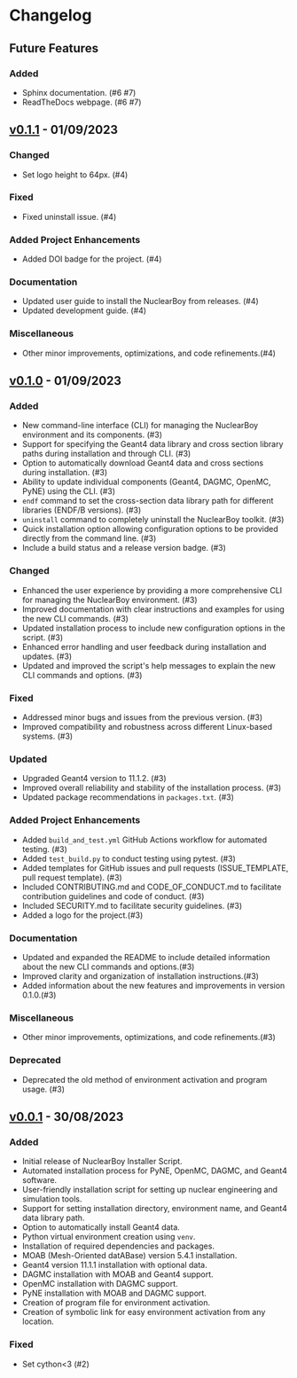 # Changelog


## Future Features

### Added
- Sphinx documentation. (#6 #7)
- ReadTheDocs webpage. (#6 #7)


## [v0.1.1] - 01/09/2023

### Changed
- Set logo height to 64px. (#4)

### Fixed
- Fixed uninstall issue. (#4)

### Added Project Enhancements
- Added DOI badge for the project. (#4)

### Documentation
- Updated user guide to install the NuclearBoy from releases. (#4)
- Updated development guide. (#4)

### Miscellaneous
- Other minor improvements, optimizations, and code refinements.(#4)


[v0.1.1]: https://github.com/ahnaf-tahmid-chowdhury/NuclearBoy/releases/tag/v0.1.1


## [v0.1.0] - 01/09/2023

### Added
- New command-line interface (CLI) for managing the NuclearBoy environment and its components. (#3)
- Support for specifying the Geant4 data library and cross section library paths during installation and through CLI. (#3)
- Option to automatically download Geant4 data and cross sections during installation. (#3)
- Ability to update individual components (Geant4, DAGMC, OpenMC, PyNE) using the CLI. (#3)
- `endf` command to set the cross-section data library path for different libraries (ENDF/B versions). (#3)
- `uninstall` command to completely uninstall the NuclearBoy toolkit. (#3)
- Quick installation option allowing configuration options to be provided directly from the command line. (#3)
- Include a build status and a release version badge. (#3)

### Changed
- Enhanced the user experience by providing a more comprehensive CLI for managing the NuclearBoy environment. (#3)
- Improved documentation with clear instructions and examples for using the new CLI commands. (#3)
- Updated installation process to include new configuration options in the script. (#3)
- Enhanced error handling and user feedback during installation and updates. (#3)
- Updated and improved the script's help messages to explain the new CLI commands and options. (#3)

### Fixed
- Addressed minor bugs and issues from the previous version. (#3)
- Improved compatibility and robustness across different Linux-based systems. (#3)

### Updated
- Upgraded Geant4 version to 11.1.2. (#3)
- Improved overall reliability and stability of the installation process. (#3)
- Updated package recommendations in `packages.txt`. (#3)

### Added Project Enhancements
- Added `build_and_test.yml` GitHub Actions workflow for automated testing. (#3)
- Added `test_build.py` to conduct testing using pytest. (#3)
- Added templates for GitHub issues and pull requests (ISSUE_TEMPLATE, pull request template). (#3)
- Included CONTRIBUTING.md and CODE_OF_CONDUCT.md to facilitate contribution guidelines and code of conduct. (#3)
- Included SECURITY.md to facilitate security guidelines. (#3)
- Added a logo for the project.(#3)

### Documentation
- Updated and expanded the README to include detailed information about the new CLI commands and options.(#3)
- Improved clarity and organization of installation instructions.(#3)
- Added information about the new features and improvements in version 0.1.0.(#3)

### Miscellaneous
- Other minor improvements, optimizations, and code refinements.(#3)

### Deprecated
- Deprecated the old method of environment activation and program usage. (#3)

[v0.1.0]: https://github.com/ahnaf-tahmid-chowdhury/NuclearBoy/releases/tag/v0.1.0



## [v0.0.1] - 30/08/2023

### Added
- Initial release of NuclearBoy Installer Script.
- Automated installation process for PyNE, OpenMC, DAGMC, and Geant4 software.
- User-friendly installation script for setting up nuclear engineering and simulation tools.
- Support for setting installation directory, environment name, and Geant4 data library path.
- Option to automatically install Geant4 data.
- Python virtual environment creation using `venv`.
- Installation of required dependencies and packages.
- MOAB (Mesh-Oriented datABase) version 5.4.1 installation.
- Geant4 version 11.1.1 installation with optional data.
- DAGMC installation with MOAB and Geant4 support.
- OpenMC installation with DAGMC support.
- PyNE installation with MOAB and DAGMC support.
- Creation of program file for environment activation.
- Creation of symbolic link for easy environment activation from any location.

### Fixed
- Set cython<3 (#2)

[v0.0.1]: https://github.com/ahnaf-tahmid-chowdhury/NuclearBoy/releases/tag/v0.0.1